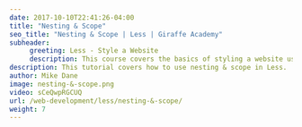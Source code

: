 ```yaml
---
date: 2017-10-10T22:41:26-04:00
title: "Nesting & Scope"
seo_title: "Nesting & Scope | Less | Giraffe Academy"
subheader:
     greeting: Less - Style a Website
     description: This course covers the basics of styling a website using Less. Work your way through the videos and we'll teach you everything you need to know to style a basic website!
description: This tutorial covers how to use nesting & scope in Less.
author: Mike Dane
image: nesting-&-scope.png
video: sCeQwpRGCUQ
url: /web-development/less/nesting-&-scope/
weight: 7
---
```

